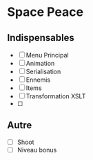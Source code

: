 # Space Peace
## Indispensables
- [ ] Menu Principal
- [ ] Animation
- [ ] Serialisation
- [ ] Ennemis
- [ ] Items
- [ ] Transformation XSLT
- [ ] 

## Autre
- [ ] Shoot
- [ ] Niveau bonus